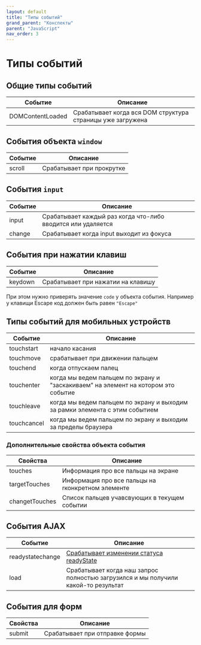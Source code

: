 ```yaml
---
layout: default
title: "Типы событий"
grand_parent: "Конспекты"
parent: "JavaScript"
nav_order: 3
---
```


# Типы событий

## Общие типы событий

| Событие          | Описание                                                   |
| ---------------- | ---------------------------------------------------------- |
| DOMContentLoaded | Cрабатывает когда вся DOM структура страницы уже загружена |


## События объекта `window`

| Событие | Описание                  |
| ------- | ------------------------- |
| scroll  | Срабатывает при прокрутке |

## События `input`

| Событие | Описание                                                     |
| ------- | ------------------------------------------------------------ |
| input   | Срабатывает каждый раз когда что-либо вводится или удаляется |
| change  | Срабатывает когда input выходит из фокуса                    |

## События при нажатии клавиш

| Событие | Описание                           |
| ------- | ---------------------------------- |
| keydown | Срабатывает при нажатии на клавишу |

При этом нужно приверять значение `code` у объекта события. Например у клавищи Escape код должен быть равен `"Escape"`

## Типы событий для мобильных устройств

| Событие     | Описание                                                                           |
| ----------- | ---------------------------------------------------------------------------------- |
| touchstart  | начало касания                                                                     |
| touchmove   | срабатывает при движении пальцем                                                   |
| touchend    | когда отпускаем палец                                                              |
| touchenter  | когда мы ведем пальцем по экрану и "заскакиваем" на элемент на котором это событие |
| touchleave  | когда мы ведем пальцем по экрану и выходим за рамки элемента с этим событием       |
| touchcancel | когда мы ведем пальцем по экрану и выходим за пределы браузера                     |

### Дополнительные свойства объекта события

| Свойства       | Описание                                          |
| -------------- | ------------------------------------------------- |
| touches        | Информация про все пальцы на экране               |
| targetTouches  | Информация про все пальцы на rконкретном элементе |
| changetTouches | Список пальцев учавсвующих в текущем событии      |


## События AJAX

| Событие          | Описание                                                                                                            |
| ---------------- | ------------------------------------------------------------------------------------------------------------------- |
| readystatechange | [Срабатывает изменении статуса readyState](https://developer.mozilla.org/ru/docs/Web/API/XMLHttpRequest/readyState) |
| load             | Срабатывает когда наш запрос полностью загрузился и мы получили какой-то результат                                  |

## События для форм

| Свойства | Описание                       |
| -------- | ------------------------------ |
| submit   | Срабатывает при отправке формы |
